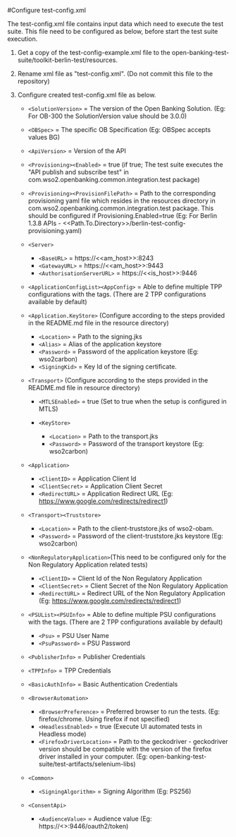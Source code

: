#Configure test-config.xml

The test-config.xml file contains input data which need to execute the test suite. This file need to be configured as below,
before start the test suite execution.

1. Get a copy of the test-config-example.xml file to the open-banking-test-suite/toolkit-berlin-test/resources.
2. Rename xml file as "test-config.xml". (Do not commit this file to the repository)
3. Configure created test-config.xml file as below.

   - `<SolutionVersion>` = The version of the Open Banking Solution. (Eg: For OB-300 the SolutionVersion value should
     be 3.0.0)
   - `<OBSpec>` = The specific OB Specification (Eg: OBSpec accepts values BG)
   - `<ApiVersion>` = Version of the API

   - `<Provisioning><Enabled>` = true (if true; The test suite executes the "API publish and subscribe test" in
     com.wso2.openbanking.common.integration.test package)
   - `<Provisioning><ProvisionFilePath>` = Path to the corresponding provisioning yaml file which resides in the
     resources directory in com.wso2.openbanking.common.integration.test package. This should be configured if
     Provisioning.Enabled=true
     (Eg: For Berlin 1.3.8 APIs - <<Path.To.Directory>>/berlin-test-config-provisioning.yaml)

   - `<Server>`
      - `<BaseURL>` = https://<<am_host>>:8243
      - `<GatewayURL>` = https://<<am_host>>:9443
      - `<AuthorisationServerURL>` = https://<<is_host>>:9446

   - `<ApplicationConfigList><AppConfig>` = Able to define multiple TPP configurations with the tags.
     (There are 2 TPP configurations available by default)
   - `<Application.KeyStore>` (Configure according to the steps provided in the README.md file in the resource
     directory)
      - `<Location>` = Path to the signing.jks
      - `<Alias>` = Alias of the application keystore
      - `<Password>` = Password of the application keystore (Eg: wso2carbon)
      - `<SigningKid>` = Key Id of the signing certificate.

   - `<Transport>` (Configure according to the steps provided in the README.md file in resource directory)
      - `<MTLSEnabled>` = true (Set to true when the setup is configured in MTLS)

      - `<KeyStore>`
         - `<Location>` = Path to the transport.jks
         - `<Password>` = Password of the transport keystore (Eg: wso2carbon)

   - `<Application>`
      - `<ClientID>` = Application Client Id
      - `<ClientSecret>` = Application Client Secret
      - `<RedirectURL>` = Application Redirect URL (Eg: https://www.google.com/redirects/redirect1)

   - `<Transport><Truststore>`
      - `<Location>` = Path to the client-truststore.jks of wso2-obam.
      - `<Password>` = Password of the client-truststore.jks keystore (Eg: wso2carbon)

   - `<NonRegulatoryApplication>`(This need to be configured only for the Non Regulatory Application related tests)
      - `<ClientID>` = Client Id of the Non Regulatory Application
      - `<ClientSecret>` = Client Secret of the Non Regulatory Application
      - `<RedirectURL>` = Redirect URL of the Non Regulatory Application (Eg: https://www.google.com/redirects/redirect1)

   - `<PSUList><PSUInfo>` = Able to define multiple PSU configurations with the tags.
     (There are 2 TPP configurations available by default)
      - `<Psu>` = PSU User Name
      - `<PsuPassword>` = PSU Password

   - `<PublisherInfo>` = Publisher Credentials
   - `<TPPInfo>` = TPP Credentials
   - `<BasicAuthInfo>` = Basic Authentication Credentials

   - `<BrowserAutomation>`
      - `<BrowserPreference>` = Preferred browser to run the tests. (Eg: firefox/chrome. Using firefox if not
        specified)
      - `<HeadlessEnabled>` = true (Execute UI automated tests in Headless mode)
      - `<FirefoxDriverLocation>` = Path to the geckodriver - geckodriver version should be compatible with the
        version of the firefox driver installed in your computer.
        (Eg: open-banking-test-suite/test-artifacts/selenium-libs)

   - `<Common>`
      - `<SigningAlgorithm>` = Signing Algorithm (Eg: PS256)

   - `<ConsentApi>`
      - `<AudienceValue>` = Audience value (Eg: https://<<host>>:9446/oauth2/token)
